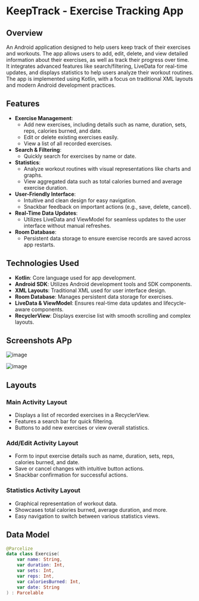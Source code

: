 # KeepTrack - Exercise Tracking App

## Overview

An Android application designed to help users keep track of their exercises and workouts. The app allows users to add, edit, delete, and view detailed information about their exercises, as well as track their progress over time. It integrates advanced features like search/filtering, LiveData for real-time updates, and displays statistics to help users analyze their workout routines. The app is implemented using Kotlin, with a focus on traditional XML layouts and modern Android development practices.

## Features

- **Exercise Management**: 
  - Add new exercises, including details such as name, duration, sets, reps, calories burned, and date.
  - Edit or delete existing exercises easily.
  - View a list of all recorded exercises.
- **Search & Filtering**: 
  - Quickly search for exercises by name or date.
- **Statistics**: 
  - Analyze workout routines with visual representations like charts and graphs.
  - View aggregated data such as total calories burned and average exercise duration.
- **User-Friendly Interface**:
  - Intuitive and clean design for easy navigation.
  - Snackbar feedback on important actions (e.g., save, delete, cancel).
- **Real-Time Data Updates**: 
  - Utilizes LiveData and ViewModel for seamless updates to the user interface without manual refreshes.
- **Room Database**: 
  - Persistent data storage to ensure exercise records are saved across app restarts.

## Technologies Used

- **Kotlin**: Core language used for app development.
- **Android SDK**: Utilizes Android development tools and SDK components.
- **XML Layouts**: Traditional XML used for user interface design.
- **Room Database**: Manages persistent data storage for exercises.
- **LiveData & ViewModel**: Ensures real-time data updates and lifecycle-aware components.
- **RecyclerView**: Displays exercise list with smooth scrolling and complex layouts.

## Screenshots APp

![image](https://github.com/user-attachments/assets/b4b88df3-56f4-42cb-be28-78f508794a66)

![image](https://github.com/user-attachments/assets/8887841c-d57d-4637-9d45-7e16f42155de)


## Layouts

### Main Activity Layout
- Displays a list of recorded exercises in a RecyclerView.
- Features a search bar for quick filtering.
- Buttons to add new exercises or view overall statistics.

### Add/Edit Activity Layout
- Form to input exercise details such as name, duration, sets, reps, calories burned, and date.
- Save or cancel changes with intuitive button actions.
- Snackbar confirmation for successful actions.

### Statistics Activity Layout
- Graphical representation of workout data.
- Showcases total calories burned, average duration, and more.
- Easy navigation to switch between various statistics views.

## Data Model

```kotlin
@Parcelize
data class Exercise(
    var name: String,
    var duration: Int,
    var sets: Int,
    var reps: Int,
    var caloriesBurned: Int,
    var date: String
) : Parcelable
